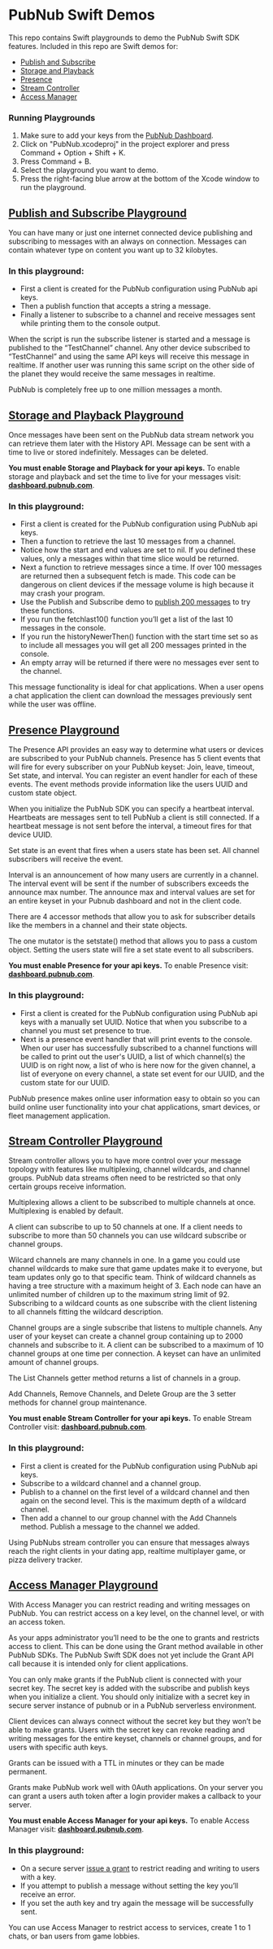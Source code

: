# PubNub Swift Demos
This repo contains Swift playgrounds to demo the PubNub Swift SDK features. Included in this repo are Swift demos for:
- [Publish and Subscribe](https://www.pubnub.com/docs/swift/data-streams-publish-and-subscribe)
- [Storage and Playback](https://www.pubnub.com/docs/swift/storage-and-history)
- [Presence](https://www.pubnub.com/docs/swift/presence)
- [Stream Controller](https://www.pubnub.com/docs/swift/stream-controller)
- [Access Manager](https://www.pubnub.com/docs/swift/pam-security)

### Running Playgrounds
1. Make sure to add your keys from the [PubNub Dashboard](https://dashboard.pubnub.com).
2. Click on "PubNub.xcodeproj" in the project explorer and press Command + Option + Shift + K. 
3. Press Command + B.
4. Select the playground you want to demo.
5. Press the right-facing blue arrow at the bottom of the Xcode window to run the playground.

## [Publish and Subscribe Playground](https://github.com/chandler767/PubNub-Swift/blob/master/PubNub%20Demo/PubSub.playground/Contents.swift)

You can have many or just one internet connected device publishing and subscribing to messages with an always on connection. Messages can contain whatever type on content you want up to 32 kilobytes.

### In this playground:
- First a client is created for the PubNub configuration using PubNub api keys.
- Then a publish function that accepts a string a message.
- Finally a listener to subscribe to a channel and receive messages sent while printing them to the console output.
  
When the script is run the subscribe listener is started and a message is published to the “TestChannel” channel. Any other device subscribed to “TestChannel” and using the same API keys will receive this message in realtime. If another user was running this same script on the other side of the planet they would receive the same messages in realtime.

PubNub is completely free up to one million messages a month.


## [Storage and Playback Playground](https://github.com/chandler767/PubNub-Swift/tree/master/PubNub%20Demo/History.playground)

Once messages have been sent on the PubNub data stream network you can retrieve them later with the History API. Message can be sent with a time to live or stored indefinitely. Messages can be deleted.

**You must enable Storage and Playback for your api keys.** To enable storage and playback and set the time to live for your messages visit: **[dashboard.pubnub.com](https://dashboard.pubnub.com)**.

### In this playground:
- First a client is created for the PubNub configuration using PubNub api keys.
- Then a function to retrieve the last 10 messages from a channel. 
- Notice how the start and end values are set to nil. If you defined these values, only a messages within that time slice would be returned.
- Next a function to retrieve messages since a time. If over 100 messages are returned then a subsequent fetch is made. This code can be dangerous on client devices if the message volume is high because it may crash your program.
- Use the Publish and Subscribe demo to [publish 200 messages](https://github.com/chandler767/PubNub-Swift/blob/916230cf6642dcbd6c28565ac73dc523c2767a96/PubNub%20Demo/PubSub.playground/Contents.swift#L65) to try these functions.
- If you run the fetchlast10() function you’ll get a list of the last 10 messages in the console.
- If you run the historyNewerThen() function with the start time set so as to include all messages you will get all 200 messages printed in the console.
- An empty array will be returned if there were no messages ever sent to the channel.

This message functionality is ideal for chat applications. When a user opens a chat application the client can download the messages previously sent while the user was offline.


## [Presence Playground](https://github.com/chandler767/PubNub-Swift/blob/master/PubNub%20Demo/Presence%20.playground/Contents.swift)

The Presence API provides an easy way to determine what users or devices are subscribed to your PubNub channels. Presence has 5 client events that will fire for every subscriber on your PubNub keyset: Join, leave, timeout, Set state, and interval. You can register an event handler for each of these events. The event methods provide information like the users UUID and custom state object.

When you initialize the PubNub SDK you can specify a heartbeat interval. Heartbeats are messages sent to tell PubNub a client is still connected. If a heartbeat message is not sent before the interval, a timeout fires for that device UUID.

Set state is an event that fires when a users state has been set. All channel subscribers will receive the event.

Interval is an announcement of how many users are currently in a channel. The interval event will be sent if the number of subscribers exceeds the announce max number. The announce max and interval values are set for an entire keyset in your Pubnub dashboard and not in the client code.

There are 4 accessor methods that allow you to ask for subscriber details like the members in a channel and their state objects.

The one mutator is the setstate() method that allows you to pass a custom object. Setting the users state will fire a set state event to all subscribers.

**You must enable Presence for your api keys.** To enable Presence visit: **[dashboard.pubnub.com](https://dashboard.pubnub.com)**.

### In this playground:
- First a client is created for the PubNub configuration using PubNub api keys with a manually set UUID. Notice that when you subscribe to a channel you must set presence to true.
- Next is a presence event handler that will print events to the console. When our user has successfully subscribed to a channel functions will be called to print out the user's UUID, a list of which channel(s) the UUID is on right now, a list of who is here now for the given channel, a list of everyone on every channel, a state set event for our UUID, and the custom state for our UUID.

PubNub presence makes online user information easy to obtain so you can build online user functionality into your chat applications, smart devices, or fleet management application.


## [Stream Controller Playground](https://github.com/chandler767/PubNub-Swift/blob/master/PubNub%20Demo/StreamController.playground/Contents.swift)

Stream controller allows you to have more control over your message topology with features like multiplexing, channel wildcards, and channel groups. PubNub data streams often need to be restricted so that only certain groups receive information. 

Multiplexing allows a client to be subscribed to multiple channels at once. Multiplexing is enabled by default. 

A client can subscribe to up to 50 channels at one. If a client needs to subscribe to more than 50 channels you can use wildcard subscribe or channel groups.

Wilcard channels are many channels in one. In a game you could use channel wildcards to make sure that game updates make it to everyone, but team updates only go to that specific team. Think of wildcard channels as having a tree structure with a maximum height of 3. Each node can have an unlimited number of children up to the maximum string limit of 92. Subscribing to a wildcard counts as one subscribe with the client listening to all channels fitting the wildcard description.

Channel groups are a single subscribe that listens to multiple channels. Any user of your keyset can create a channel group containing up to 2000 channels and subscribe to it. A client can be subscribed to a maximum of 10 channel groups at one time per connection. A keyset can have an unlimited amount of channel groups.

The List Channels getter method returns a list of channels in a group.

 Add Channels, Remove Channels, and Delete Group are the 3 setter methods for channel group maintenance.
 
 **You must enable Stream Controller for your api keys.** To enable Stream Controller visit: **[dashboard.pubnub.com](https://dashboard.pubnub.com)**.

### In this playground:
- First a client is created for the PubNub configuration using PubNub api keys.
- Subscribe to a wildcard channel and a channel group.
- Publish to a channel on the first level of a wildcard channel and then again on the second level. This is the maximum depth of a wildcard channel.
- Then add a channel to our group channel with the Add Channels method. Publish a message to the channel we added.

Using PubNubs stream controller you can ensure that messages always reach the right clients in your dating app, realtime multiplayer game, or pizza delivery tracker. 


## [Access Manager Playground](https://github.com/chandler767/PubNub-Swift/blob/master/PubNub%20Demo/PAM.playground/Contents.swift)

With Access Manager you can restrict reading and writing messages on PubNub. You can restrict access on a key level, on the channel level, or with an access token.

As your apps administrator you’ll need to be the one to grants and restricts access to client. This can be done using the Grant method available in other PubNub SDKs. The PubNub Swift SDK does not yet include the Grant API call because it is intended only for client applications.

You can only make grants if the PubNub client is connected with your secret key. The secret key is added with the subscribe and publish keys when you initialize a client. You should only initialize with a secret key in secure server instance of pubnub or in a PubNub serverless environment.

Client devices can always connect without the secret key but they won’t be able to make grants. Users with the secret key can revoke reading and writing messages for the entire keyset, channels or channel groups, and for users with specific auth keys.

Grants can be issued with a TTL in minutes or they can be made permanent.

Grants make PubNub work well with 0Auth applications. On your server you can grant a users auth token after a login provider makes a callback to your server.

 **You must enable Access Manager for your api keys.** To enable Access Manager visit: **[dashboard.pubnub.com](https://dashboard.pubnub.com)**.

### In this playground:
- On a secure server [issue a grant](https://github.com/chandler767/PubNub-Swift/blob/d158fb684232457c16d6b739f951505d6f8c62f6/PubNub%20Demo/PAM.playground/Contents.swift#L66) to restrict reading and writing to users with a key.
- If you attempt to publish a message without setting the key you’ll receive an error.
- If you set the auth key and try again the message will be successfully sent.

You can use Access Manager to restrict access to services, create 1 to 1 chats, or ban users from game lobbies.
